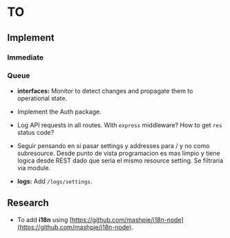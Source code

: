 # TO

## Implement

### Immediate

### Queue

- **interfaces:** Monitor to detect changes and propagate them to operational state.

- Implement the Auth package.

- Log API requests in all routes. With `express` middleware? How to get `res` status code?

- Seguir pensando en si pasar settings y addresses para / y no como subresource. Desde punto de vista programacion es
  mas limpio y tiene logica desde REST dado que seria el mismo resource setting. Se filtraria via module.

- **logs:** Add `/logs/settings`.

## Research

- To add **i18n** using [https://github.com/mashpie/i18n-node](https://github.com/mashpie/i18n-node).